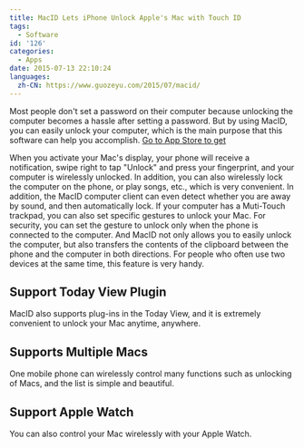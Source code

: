 ```yaml
---
title: MacID Lets iPhone Unlock Apple's Mac with Touch ID
tags:
  - Software
id: '126'
categories:
  - Apps
date: 2015-07-13 22:10:24
languages:
  zh-CN: https://www.guozeyu.com/2015/07/macid/
---
```


Most people don't set a password on their computer because unlocking the computer becomes a hassle after setting a password. But by using MacID, you can easily unlock your computer, which is the main purpose that this software can help you accomplish. [Go to App Store to get](https://apps.apple.com/cn/app/macid/id948478740?at=10lJIS)

When you activate your Mac's display, your phone will receive a notification, swipe right to tap "Unlock" and press your fingerprint, and your computer is <!-- more --> wirelessly unlocked. In addition, you can also wirelessly lock the computer on the phone, or play songs, etc., which is very convenient. In addition, the MacID computer client can even detect whether you are away by sound, and then automatically lock. If your computer has a Muti-Touch trackpad, you can also set specific gestures to unlock your Mac. For security, you can set the gesture to unlock only when the phone is connected to the computer. And MacID not only allows you to easily unlock the computer, but also transfers the contents of the clipboard between the phone and the computer in both directions. For people who often use two devices at the same time, this feature is very handy.

## Support Today View Plugin

MacID also supports plug-ins in the Today View, and it is extremely convenient to unlock your Mac anytime, anywhere.

## Supports Multiple Macs

One mobile phone can wirelessly control many functions such as unlocking of Macs, and the list is simple and beautiful.

## Support Apple Watch

You can also control your Mac wirelessly with your Apple Watch.
